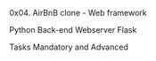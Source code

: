 0x04. AirBnB clone - Web framework


Python
Back-end
Webserver
Flask


Tasks
Mandatory and Advanced
